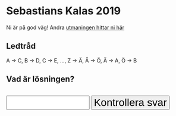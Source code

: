 # Sebastians Kalas 2019
Ni är på god väg!
Andra [utmaningen hittar ni här](http://maps.google.com/maps?q=57.715506,11.901798) 

## Ledtråd
A -> C, B -> D, C -> E, ..., Z -> Ä, Å -> Ö, Ä -> A, Ö -> B

## Vad är lösningen?
<div id="q">
    <input style="font-size: 2em; width: 8em;" id="a" data-expect="godis" type="text" />
    <button style="font-size: 2em; margin-top: 0.5em" id="sub">Kontrollera svar</button>
    <br>
    <a id="link" style="display: none;" href="https://archevel.github.io/kalas2019/q3">Till nasta!</a>
</div>
